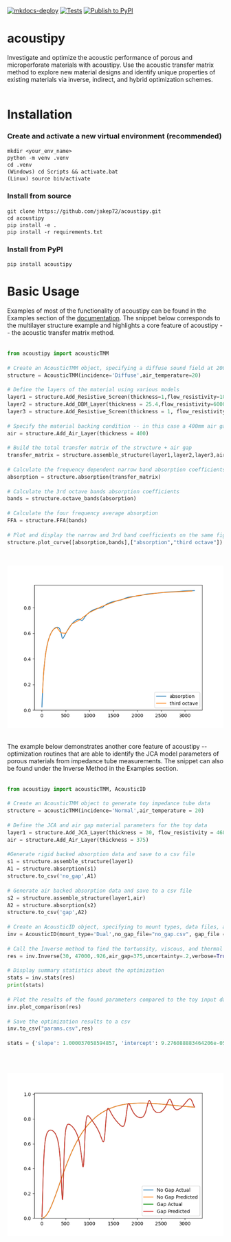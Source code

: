 [![mkdocs-deploy](https://github.com/jakep72/acoustipy/actions/workflows/build_docs.yml/badge.svg)](https://github.com/jakep72/acoustipy/actions/workflows/build_docs.yml)
[![Tests](https://github.com/jakep72/acoustipy/actions/workflows/testing.yml/badge.svg)](https://github.com/jakep72/acoustipy/actions/workflows/testing.yml)
[![Publish to PyPI](https://github.com/jakep72/acoustipy/actions/workflows/python-publish.yml/badge.svg)](https://github.com/jakep72/acoustipy/actions/workflows/python-publish.yml)



# acoustipy

Investigate and optimize the acoustic performance of porous and microperforate materials with acoustipy.  Use the acoustic transfer matrix method to explore new material designs and identify unique properties of existing materials via inverse, indirect, and hybrid optimization schemes.
<br></br>

# Installation

### Create and activate a new virtual environment (recommended)
    mkdir <your_env_name>
    python -m venv .venv
    cd .venv
    (Windows) cd Scripts && activate.bat
    (Linux) source bin/activate

### Install from source
    git clone https://github.com/jakep72/acoustipy.git
    cd acoustipy
    pip install -e .
    pip install -r requirements.txt

### Install from PyPI
    pip install acoustipy

# Basic Usage
Examples of most of the functionality of acoustipy can be found in the Examples section of the [documentation](https://jakep72.github.io/acoustipy/).  The snippet below corresponds to the multilayer structure example and highlights a core feature of acoustipy -- the acoustic transfer matrix method.
<br></br>

```Python
from acoustipy import acousticTMM

# Create an AcousticTMM object, specifying a diffuse sound field at 20C
structure = AcousticTMM(incidence='Diffuse',air_temperature=20)

# Define the layers of the material using various models
layer1 = structure.Add_Resistive_Screen(thickness=1,flow_resistivity=100000,porosity=.86)
layer2 = structure.Add_DBM_Layer(thickness = 25.4,flow_resistivity=60000)
layer3 = structure.Add_Resistive_Screen(thickness = 1, flow_resistivity=500000,porosity=.75)

# Specify the material backing condition -- in this case a 400mm air gap
air = structure.Add_Air_Layer(thickness = 400)

# Build the total transfer matrix of the structure + air gap
transfer_matrix = structure.assemble_structure(layer1,layer2,layer3,air)

# Calculate the frequency dependent narrow band absorption coefficients
absorption = structure.absorption(transfer_matrix)

# Calculate the 3rd octave bands absorption coefficients
bands = structure.octave_bands(absorption)

# Calculate the four frequency average absorption
FFA = structure.FFA(bands)

# Plot and display the narrow and 3rd band coefficients on the same figure
structure.plot_curve([absorption,bands],["absorption","third octave"])
```

<br>

![](assets/ex_multilayer_structure.png)

<br>
The example below demonstrates another core feature of acoustipy -- optimization routines that are able to identify the JCA model parameters of porous materials from impedance tube measurements.  The snippet can also be found under the Inverse Method in the Examples section.
<br></br>

```python
from acoustipy import acousticTMM, AcousticID

# Create an AcousticTMM object to generate toy impedance tube data
structure = acousticTMM(incidence='Normal',air_temperature = 20)

# Define the JCA and air gap material parameters for the toy data
layer1 = structure.Add_JCA_Layer(thickness = 30, flow_resistivity = 46879, porosity = .93, tortuosity = 1.7, viscous_characteristic_length = 80, thermal_characteristic_length = 105)
air = structure.Add_Air_Layer(thickness = 375)

#Generate rigid backed absorption data and save to a csv file
s1 = structure.assemble_structure(layer1)
A1 = structure.absorption(s1)
structure.to_csv('no_gap',A1)

# Generate air backed absorption data and save to a csv file
s2 = structure.assemble_structure(layer1,air)
A2 = structure.absorption(s2)
structure.to_csv('gap',A2)

# Create an AcousticID object, specifying to mount types, data files, and data types
inv = AcousticID(mount_type='Dual',no_gap_file="no_gap.csv", gap_file = 'gap.csv',air_temperature=20,input_type='absorption')

# Call the Inverse method to find the tortuosity, viscous, and thermal characteristic lengths of the material
res = inv.Inverse(30, 47000,.926,air_gap=375,uncertainty=.2,verbose=True)

# Display summary statistics about the optimization
stats = inv.stats(res)
print(stats)

# Plot the results of the found parameters compared to the toy input data
inv.plot_comparison(res)

# Save the optimization results to a csv
inv.to_csv("params.csv",res)

stats = {'slope': 1.000037058594857, 'intercept': 9.276088883464206e-05, 'r_value': 0.9999999674493408, 'p_value': 0.0, 'std_err': 8.732362148426126e-06}
```

<br></br>

![](assets/ex_material_identification_inverse.png)
